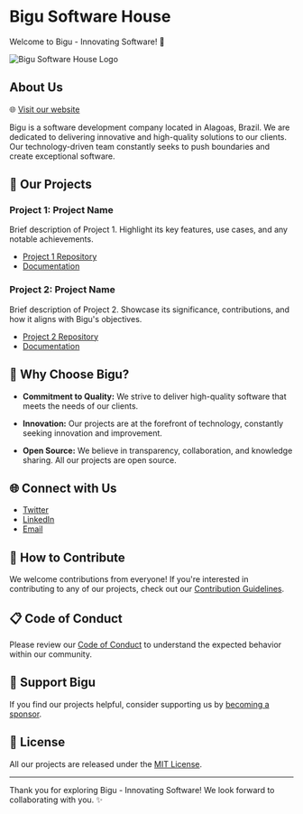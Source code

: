 # Bigu Software House

Welcome to Bigu - Innovating Software! 🚀

![Bigu Software House Logo](https://bigu.digital/images/bigu-v2.png)

## About Us

🌐 [Visit our website](https://www.bigu.com.br)

Bigu is a software development company located in Alagoas, Brazil. We are dedicated to delivering innovative and high-quality solutions to our clients. Our technology-driven team constantly seeks to push boundaries and create exceptional software.

## 🚀 Our Projects

### Project 1: Project Name

Brief description of Project 1. Highlight its key features, use cases, and any notable achievements.

- [Project 1 Repository](https://github.com/bigu/project1)
- [Documentation](https://bigu.github.io/project1-docs/)

### Project 2: Project Name

Brief description of Project 2. Showcase its significance, contributions, and how it aligns with Bigu's objectives.

- [Project 2 Repository](https://github.com/bigu/project2)
- [Documentation](https://bigu.github.io/project2-docs/)

## 🌟 Why Choose Bigu?

- **Commitment to Quality:** We strive to deliver high-quality software that meets the needs of our clients.

- **Innovation:** Our projects are at the forefront of technology, constantly seeking innovation and improvement.

- **Open Source:** We believe in transparency, collaboration, and knowledge sharing. All our projects are open source.

## 🌐 Connect with Us

- [Twitter](https://twitter.com/bigu_software)
- [LinkedIn](https://www.linkedin.com/company/bigu-software)
- [Email](mailto:contact@bigu.com.br)

## 🤝 How to Contribute

We welcome contributions from everyone! If you're interested in contributing to any of our projects, check out our [Contribution Guidelines](CONTRIBUTING.md).

## 📋 Code of Conduct

Please review our [Code of Conduct](CODE_OF_CONDUCT.md) to understand the expected behavior within our community.

## 🙌 Support Bigu

If you find our projects helpful, consider supporting us by [becoming a sponsor](https://github.com/sponsors/bigu).

## 📃 License

All our projects are released under the [MIT License](LICENSE.md).

---

Thank you for exploring Bigu - Innovating Software! We look forward to collaborating with you. ✨
